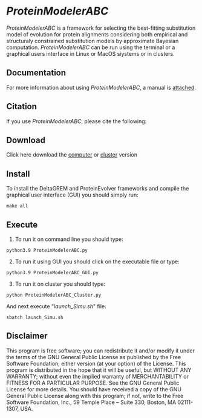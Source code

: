 # *ProteinModelerABC*
*ProteinModelerABC* is a framework for selecting the best-fitting substitution model of evolution for protein alignments considering both empirical and structuraly constrained substitution models by approximate Bayesian computation. *ProteinModelerABC* can be run using the terminal or a graphical users interface in Linux or MacOS siystems or in clusters.

## Documentation
For more information about using *ProteinModelerABC*, a manual is [attached](https://github.com/DavidFerreiro/ProteinModelerABC/tree/main/Documentation).

## Citation
If you use *ProteinModelerABC*, please cite the following:

## Download
Click here download the [computer](https://github.com/DavidFerreiro/ProtModel/tree/main/ProtModelv1.0/ProtModel) or [cluster](https://github.com/DavidFerreiro/ProtModel/tree/main/ProtModelv1.0/ProtModel_Cluster) version

## Install
To install the DeltaGREM and ProteinEvolver frameworks and compile the graphical user interface (GUI) you should simply run:
```
make all
```
## Execute
1. To run it on command line you should type:
```
python3.9 ProteinModelerABC.py
```
2. To run it using GUI you should click on the executable file or type:
```
python3.9 ProteinModelerABC_GUI.py
```
3. To run it on cluster you should type:
```
python ProteinModelerABC_Cluster.py
```
And next execute "*launch_Simu.sh*" file:
```
sbatch launch_Simu.sh
```
## Disclaimer
This program is free software; you can redistribute it and/or modify it under the terms of the GNU General Public License as published by the Free Software Foundation; either version (at your option) of the License. This program is distributed in the hope that it will be useful, but WITHOUT ANY WARRANTY; without even the implied warranty of MERCHANTABILITY or FITNESS FOR A PARTICULAR PURPOSE. See the GNU General Public License for more details. You should have received a copy of the GNU General Public License along with this program; if not, write to the Free Software Foundation, Inc., 59 Temple Place – Suite 330, Boston, MA 02111-1307, USA.
